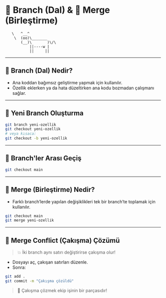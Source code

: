 # 🌿 Branch (Dal) & 🔗 Merge (Birleştirme)

```
   \   ^__^
    \  (oo)\_______
       (__)\       )\/\
           ||----w |
           ||     ||
```

---

## 🌱 **Branch (Dal) Nedir?**

- Ana koddan bağımsız geliştirme yapmak için kullanılır.
- Özellik eklerken ya da hata düzeltirken ana kodu bozmadan çalışmanı sağlar.

---

## 🌟 **Yeni Branch Oluşturma**

```bash
git branch yeni-ozellik
git checkout yeni-ozellik
# veya kısaca:
git checkout -b yeni-ozellik
```

---

## 🔄 **Branch'ler Arası Geçiş**

```bash
git checkout main
```

---

## 🔗 **Merge (Birleştirme) Nedir?**

- Farklı branch’lerde yapılan değişiklikleri tek bir branch’te toplamak için kullanılır.

```bash
git checkout main
git merge yeni-ozellik
```

---

## 🚨 **Merge Conflict (Çakışma) Çözümü**

> 💥 İki branch aynı satırı değiştirirse çakışma olur!

- Dosyayı aç, çakışan satırları düzenle.
- Sonra:

```bash
git add .
git commit -m "Çakışma çözüldü"
```

> 🧩 Çakışma çözmek ekip işinin bir parçasıdır!
